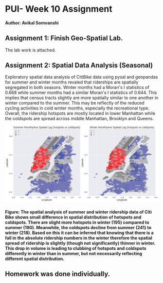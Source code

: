 # PUI- Week 10 Assignment

#### Author: Avikal Somvanshi 


## Assignment 1: Finish Geo-Spatial Lab.

The lab work is attached.

## Assignment 2: Spatial Data Analysis (Seasonal)

Exploratory spatial data analysis of CitiBike data using pysal and geopandas for summer and winter months revaled that riderships are spatially segregated in both seasons. Winter months had a Moran's I statistics of 0.668 while summer months had a similar Moran's I statistics of 0.644. This implies that census tracts slightly are more spatially similar to one another in winter compared to the summer. This may be reflectly of the reduced cycling activities in cold winter months, especially the recreational type. Overall, the ridership hotspots are mostly located in lower Manhattan while the coldspots are spread across middle Manhattan, Brooklyn and Queens.

![Plot 1 Assignment 10:](hw10_2.jpg)

#### Figure: The spatial analysis of summer and winter ridership data of Citi Bike shows small difference in spatial distribution of hotspots and coldspots. There are slight more hotspots in winter (195) compared to summer (190). Meanwhile, the coldspots decline from summer (241) to winter (218). Based on this it can be inferred that knowing that there is a fall in the absolute ridership numbers in the winter therefore the spatial spread of ridership is slightly (though not significantly) thinner in winter. This drop in volume is leading to clubbing of hotspots and coldspots differently in winter than in summer, but not necessarily reflecting different spatial distribution.  





## Homework was done individually. 